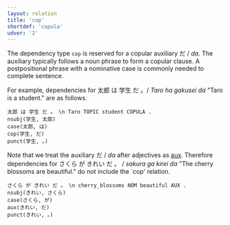 ```yaml
---
layout: relation
title: 'cop'
shortdef: 'copula'
udver: '2'
---
```


The dependency type `cop` is reserved for a copular auxiliary だ / *da*.
The auxiliary typically follows a noun phrase to form a copular clause.
A postpositional phrase with a nominative case is commonly needed to complete sentence.

For example, 
dependencies for 太郎 は 学生 だ 。/ *Taro ha gakusei da* "Taro is a student." are as follows.

~~~ sdparse
太郎 は 学生 だ 。 \n Taro TOPIC student COPULA .
nsubj(学生, 太郎)
case(太郎, は)
cop(学生, だ)
punct(学生, 。)
~~~

Note that we treat the auxiliary だ / *da* after adjectives as [aux]().
Therefore dependencies for さくら が きれい だ 。 / *sakura ga kirei da* "The cherry blossoms are beautiful." do not include the `cop' relation.

~~~ sdparse
さくら が きれい だ 。 \n cherry_blossoms NOM beautiful AUX .
nsubj(きれい, さくら)
case(さくら, が)
aux(きれい, だ)
punct(きれい, 。)
~~~


<!-- Interlanguage links updated So kvě 14 19:03:20 CEST 2022 -->
